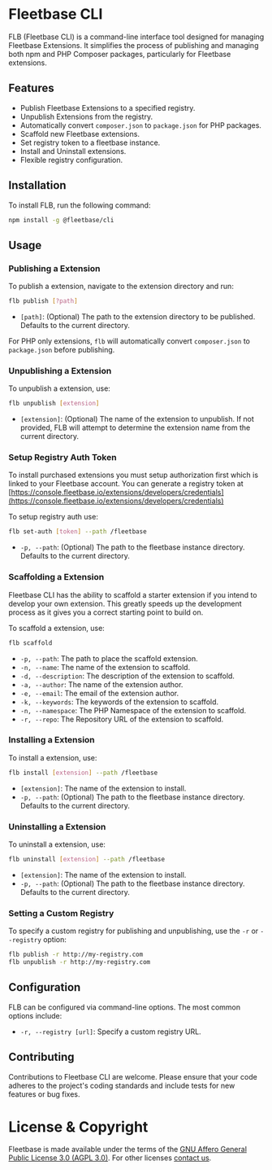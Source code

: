 # Fleetbase CLI

FLB (Fleetbase CLI) is a command-line interface tool designed for managing Fleetbase Extensions. It simplifies the process of publishing and managing both npm and PHP Composer packages, particularly for Fleetbase extensions.

## Features

- Publish Fleetbase Extensions to a specified registry.
- Unpublish Extensions from the registry.
- Automatically convert `composer.json` to `package.json` for PHP packages.
- Scaffold new Fleetbase extensions.
- Set registry token to a fleetbase instance.
- Install and Uninstall extensions.
- Flexible registry configuration.

## Installation

To install FLB, run the following command:

```bash
npm install -g @fleetbase/cli
```

## Usage

### Publishing a Extension

To publish a extension, navigate to the extension directory and run:

```bash
flb publish [?path]
```

- `[path]`: (Optional) The path to the extension directory to be published. Defaults to the current directory.

For PHP only extensions, `flb` will automatically convert `composer.json` to `package.json` before publishing.

### Unpublishing a Extension

To unpublish a extension, use:

```bash
flb unpublish [extension]
```

- `[extension]`: (Optional) The name of the extension to unpublish. If not provided, FLB will attempt to determine the extension name from the current directory.

### Setup Registry Auth Token

To install purchased extensions you must setup authorization first which is linked to your Fleetbase account. You can generate a registry token at [https://console.fleetbase.io/extensions/developers/credentials](https://console.fleetbase.io/extensions/developers/credentials)

To setup registry auth use:

```bash
flb set-auth [token] --path /fleetbase
```

- `-p, --path`: (Optional) The path to the fleetbase instance directory. Defaults to the current directory.

### Scaffolding a Extension

Fleetbase CLI has the ability to scaffold a starter extension if you intend to develop your own extension. This greatly speeds up the development process as it gives you a correct starting point to build on.

To scaffold a extension, use: 

```bash
flb scaffold
```

- `-p, --path`: The path to place the scaffold extension.
- `-n, --name`: The name of the extension to scaffold.
- `-d, --description`: The description of the extension to scaffold.
- `-a, --author`: The name of the extension author.
- `-e, --email`: The email of the extension author.
- `-k, --keywords`: The keywords of the extension to scaffold.
- `-n, --namespace`: The PHP Namespace of the extension to scaffold.
- `-r, --repo`: The Repository URL of the extension to scaffold.

### Installing a Extension

To install a extension, use: 

```bash
flb install [extension] --path /fleetbase
```

- `[extension]`: The name of the extension to install.
- `-p, --path`: (Optional) The path to the fleetbase instance directory. Defaults to the current directory.

### Uninstalling a Extension

To uninstall a extension, use: 

```bash
flb uninstall [extension] --path /fleetbase
```

- `[extension]`: The name of the extension to install.
- `-p, --path`: (Optional) The path to the fleetbase instance directory. Defaults to the current directory.

### Setting a Custom Registry

To specify a custom registry for publishing and unpublishing, use the `-r` or `--registry` option:

```bash
flb publish -r http://my-registry.com
flb unpublish -r http://my-registry.com
```

## Configuration

FLB can be configured via command-line options. The most common options include:

- `-r, --registry [url]`: Specify a custom registry URL.

## Contributing

Contributions to Fleetbase CLI are welcome. Please ensure that your code adheres to the project's coding standards and include tests for new features or bug fixes.

# License & Copyright

Fleetbase is made available under the terms of the <a href="https://www.gnu.org/licenses/agpl-3.0.html" target="_blank">GNU Affero General Public License 3.0 (AGPL 3.0)</a>. For other licenses <a href="mailto:hello@fleetbase.io" target="_blank">contact us</a>.
